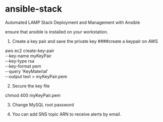 # ansible-stack

Automated LAMP Stack Deployment and Management with Ansible

ensure that ansible is installed on your workstation.

1. Create a key pair and save the private key ####create a keypair on AWS

aws ec2 create-key-pair \
 --key-name myKeyPair \
 --key-type rsa \
 --key-format pem \
 --query 'KeyMaterial' \
 --output text > myKeyPair.pem

2. Secure the key file

chmod 400 myKeyPair.pem

3. Change MySQL root password

4. You can add SNS topic ARN to receive alerts by email.
